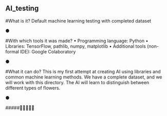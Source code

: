 ## AI_testing 
#What is it?
Default machine learning testing with completed dataset

● 

#With which tools it was made?
  •  Programming language: Python
  •  Libraries: TensorFlow, pathlib, numpy, matplotlib
  •  Additional tools (non-formal IDE): Google Colaboratory
  
●

#What it can do?
This is my first attempt at creating AI using libraries and common machine learning methods.
We have a complete dataset, and we will work with this directory. 
The AI will learn to distinguish between different types of flowers.

●

#####🌻🌹🌸🌺🌼

